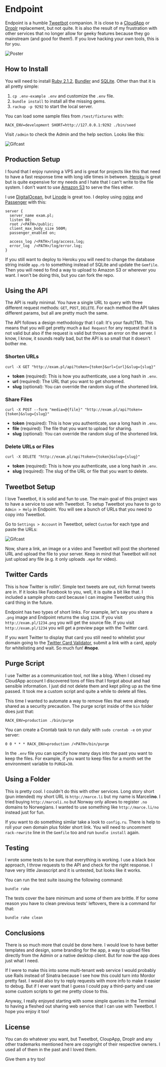 Endpoint
========

Endpoint is a humble [Tweetbot](http://tapbots.com) companion. It is close to a [CloudApp](http://getcloudapp.com) or [Droplr](http://droplr.com) replacement, but not quite. It is also the result of my frustration with other services that no longer allow for geeky features because they go mainstream (and good for them!). If you love hacking your own tools, this is for you.

![Poster](doc/poster.png)

How to Install
--------------

You will need to install [Ruby 2.1.2](http://ruby-lang.org), [Bundler](bundler.io) and [SQLite](https://en.wikipedia.org/wiki/SQLite). Other than that it is all pretty simple:

1. `cp .env-example .env` and customize the `.env` file.
2. `bundle install` to install all the missing gems.
3. `rackup -p 9292` to start the local server.

You can load some sample files from `/test/fixtures` with:

```
RACK_ENV=development SHORT=http://127.0.0.1:9292 ./bin/seed
```

Visit `/admin` to check the Admin and the help section. Looks like this:

![Gifcast](doc/gifcast.gif)

Production Setup
----------------

I found that I enjoy running a VPS and is great for projects like this that need to have a fast response time with long idle times in between. [Heroku](http://heroku.com) is great but is quite expensive for my needs and I hate that I can't write to the file system. I don't want to use [Amazon S3](http://aws.amazon.com) to serve the files either.

I use [DigitalOcean](http://digitalocean.com), but [Linode](http://linode.com) is great too. I deploy using [nginx](http://nginx.org) and [Passenger](https://www.phusionpassenger.com) with this:

```
server {
  server_name exam.pl;
  listen 80;
  root /<PATH>/public;
  client_max_body_size 500M;
  passenger_enabled on;

  access_log /<PATH>/log/access.log;
  error_log  /<PATH>/log/error.log;
}
```

If you still want to deploy to Heroku you will need to change the database string inside `app.rb` to something instead of SQLite and update the `Gemfile`. Then you will need to find a way to upload to Amazon S3 or wherever you want. I won't be doing this, but you can fork the repo.

Using the API
-------------

The API is really minimal. You have a single URL to query with three different request methods: `GET`, `POST`, `DELETE`. For each method the API takes different params, but all are pretty much the same.

The API follows a design methodology that I call: It's your fault(TM). This means that you will get pretty much a `Bad Request` for any request that it is not valid but also if the request is valid but throws an error on the server. I know, I know, it sounds really bad, but the API is so small that it doesn't bother me.

### Shorten URLs

```
curl -X GET "http://exam.pl/api?token={token}&url={url}&slug={slug}"
```

- **token** (required): This is how you authenticate, use a long hash in `.env`.
- **url** (required): The URL that you want to get shortened.
- **slug** (optional): You can override the random slug of the shortened link.

### Share Files

```
curl -X POST --form "media=@{file}" "http://exam.pl/api?token={token}&slug={slug}"
```

- **token** (required): This is how you authenticate, use a long hash in `.env`.
- **file** (required): The file that you want to upload for sharing.
- **slug** (optional): You can override the random slug of the shortened link.

### Delete URLs or Files

```
curl -X DELETE "http://exam.pl/api?token={token}&slug={slug}"
```

- **token** (required): This is how you authenticate, use a long hash in `.env`.
- **slug** (required): The slug of the URL or file that you want to delete.

Tweetbot Setup
--------------

I love Tweetbot, it is solid and fun to use. The main goal of this project was to have a service to use with Tweetbot. To setup Tweetbot you have to go to `Admin > Help` in Endpoint. You will see a bunch of URLs that you need to copy into Tweetbot.

Go to  `Settings > Account` in Tweetbot, select `Custom` for each type and paste the URLs:

![Gifcast](doc/tweetbot.png)

Now, share a link, an image or a video and Tweetbot will post the shortened URL and upload the file to your server. Keep in mind that Tweetbot will not just upload any file (e.g. it only uploads `.mp4` for video).

Twitter Cards
-------------

This is how Twitter is rollin'. Simple text tweets are out, rich format tweets are in. If it looks like Facebook to you, well, it is quite a bit like that. I included a sample photo card because I can imagine Tweetbot using this card thing in the future.

Endpoint has two types of short links. For example, let's say you share a `.png` image and  Endpoint returns the slug `1234`. If you visit `http://exam.pl/1234.png` you will get the source file. If you visit `http://exam.pl/1234` you will get a preview page with the Twitter card.

If you want Twitter to display that card you still need to whitelist your domain going to the [Twitter Card Validator](https://cards-dev.twitter.com/validator), submit a link with a card, apply for whitelisting and wait. So much fun! **#nope**.

Purge Script
------------

I use Twitter as a communication tool, not like a blog. When I closed my CloudApp account I discovered tons of files that I forgot about and had sensible information. I just did not delete them and kept piling up as the time passed. It took me a custom script and quite a while to delete all files.

This time I wanted to automate a way to remove files that were already shared as a security precaution. The purge script inside of the `bin` folder does just that:

```
RACK_ENV=production ./bin/purge
```

You can create a Crontab task to run daily with `sudo crontab -e` on your server:

```
0 0 * * * RACK_ENV=production /<PATH>/bin/purge
```

In the `.env` file you can specify how many days into the past you want to keep the files. For example, if you want to keep files for a month set the environment variable to `PURGE=30`.

Using a Folder
--------------

This is pretty cool. I couldn't do this with other services. Long story short (pun intended) my short URL is `http://marce.li` but my name is Marceli**no**. I tried buying `http://marceli.no` but Norway only allows to register `.no` domains to Norwegians. I wanted to use something like `http://marce.li/no` instead just for fun.

If you want to do something similar take a look to `config.ru`. There is help to roll your own domain plus folder short link. You will need to uncomment `rack-rewrite` line in the `Gemfile` too and run `bundle install` again.

Testing
-------

I wrote some tests to be sure that everything is working. I use a black box approach, I throw requests to the API and check for the right response. I have very little Javascript and it is untested, but looks like it works.

You can run the test suite issuing the following command:

```
bundle rake
```

The tests cover the bare minimum and some of them are brittle. If for some reason you have to clean previous tests' leftovers, there is a command for that:

```
bundle rake clean
```

Conclusions
-----------

There is so much more that could be done here. I would love to have better templates and design, some branding for the app, a way to upload files directly from the Admin or a native desktop client. But for now the app does just what I need.

If I were to make this into some multi-tenant web service I would probably use Rails instead of Sinatra because I see how this could turn into Mordor pretty fast. I would also try to reply requests with more info to make it easier to debug. But if I ever want that I guess I could pay a third-party and use some custom scripts to get me pretty close to this.

Anyway, I really enjoyed starting with some simple queries in the Terminal to having a fleshed out sharing web service that I can use with Tweetbot. I hope you enjoy it too!

License
-------

You can do whatever you want, but Tweetbot, CloupApp, Droplr and any other trademarks mentioned here are copyright of their respective owners. I used all of them in the past and I loved them.

Give them a try too!
